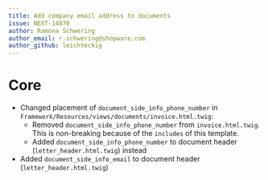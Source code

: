 ```yaml
---
title: Add company email address to documents
issue: NEXT-14870
author: Ramona Schwering
author_email: r.schwering@shopware.com 
author_github: leichteckig
---
```

# Core
* Changed placement of `document_side_info_phone_number` in `Framework/Resources/views/documents/invoice.html.twig`: 
  * Removed `document_side_info_phone_number` from `invoice.html.twig`. This is non-breaking because of the `includes` of this template.
  * Added `document_side_info_phone_number` to document header (`letter_header.html.twig`) instead
* Added `document_side_info_email` to document header (`letter_header.html.twig`)
